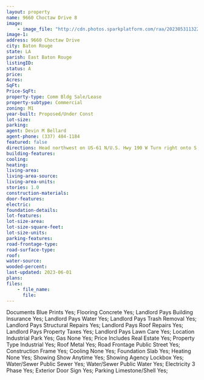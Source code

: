 ```yaml
---
layout: property
name: 9660 Choctaw Drive 8
image:
    - image_file: "http://cdn.photos.sparkplatform.com/raa/20230531132219398709000000.jpg"
image-1:
address: 9660 Choctaw Drive
city: Baton Rouge
state: LA
parish: East Baton Rouge
listingID: 
status: A
price: 
Acres: 
SqFt: 
Price-SqFt: 
property-type: Comm Bldg Sale/Lease
property-subtype: Commercial
zoning: M1
year-built: Proposed/Under Const
lot-size: 
parking: 
agent: Devin M Bellard
agent-phone: (337) 484-1184
featured: false
directions: Head northwest on US-61 N/U.S. Hwy 190 W Turn right onto S Choctaw Dr Destination will be on the right.
building-features: 
cooling: 
heating: 
living-area: 
living-area-source: 
living-area-units: 
stories: 1.0
construction-materials: 
door-features: 
electric: 
foundation-details: 
lot-features: 
lot-size-area: 
lot-size-square-feet: 
lot-size-units: 
parking-features: 
road-frontage-type: 
road-surface-type: 
roof: 
water-source: 
wooded-percent: 
last-updated: 2023-06-01
plans: 
files:
    - file_name:
      file:
---
```

Documents	Blue Prints	Yes;
Flooring	Concrete	Yes;
Landlord Pays	Building Insurance	Yes;
Landlord Pays	Water	Yes;
Landlord Pays	Trash Removal	Yes;
Landlord Pays	Structural Repairs	Yes;
Landlord Pays	Roof Repairs	Yes;
Landlord Pays	Property Taxes	Yes;
Landlord Pays	Lawn Care	Yes;
Location	Industrial Park	Yes;
Gas	None	Yes;
Price Includes	Real Estate	Yes;
Property Type	Industrial	Yes;
Roof	Metal	Yes;
Road Frontage	Public Street	Yes;
Construction	Frame	Yes;
Cooling	None	Yes;
Foundation	Slab	Yes;
Heating	None	Yes;
Showing	Show Anytime	Yes;
Showing	Agency Lockbox	Yes;
Water/Sewer	Public Sewer	Yes;
Water/Sewer	Public Water	Yes;
Electricity	3 Phase	Yes;
Exterior	Door Sign	Yes;
Parking	Limestone/Shell	Yes;

